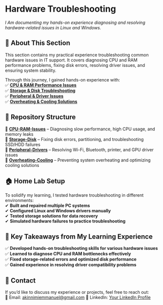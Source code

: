 # **Hardware Troubleshooting**  

_I Am documenting my hands-on experience diagnosing and resolving hardware-related issues in Linux and Windows._  

## **📌 About This Section**  
This section contains my practical experience troubleshooting common hardware issues in IT support. It covers diagnosing CPU and RAM performance problems, fixing disk errors, resolving driver issues, and ensuring system stability.  

Through this journey, I gained hands-on experience with:  
✅ **[CPU & RAM Performance Issues](CPU-RAM-Issues/README.md)**  
✅ **[Storage & Disk Troubleshooting](Storage-Disk/README.md)**  
✅ **[Peripheral & Driver Issues](Peripheral-Drivers/README.md)**  
✅ **[Overheating & Cooling Solutions](Overheating-Cooling/README.md)**  


## **📂 Repository Structure**  

📁 **[CPU-RAM-Issues](CPU-RAM-Issues/README.md)** – Diagnosing slow performance, high CPU usage, and memory leaks  
📁 **[Storage-Disk](Storage-Disk/README.md)** – Fixing disk errors, partitioning, and troubleshooting SSD/HDD failures  
📁 **[Peripheral-Drivers](Peripheral-Drivers/README.md)** – Resolving Wi-Fi, Bluetooth, printer, and GPU driver issues  
📁 **[Overheating-Cooling](Overheating-Cooling/README.md)** – Preventing system overheating and optimizing cooling solutions  


## **🏠 Home Lab Setup**  
To solidify my learning, I tested hardware troubleshooting in different environments:  
✔ **Built and repaired multiple PC systems**  
✔ **Configured Linux and Windows drivers manually**  
✔ **Tested storage solutions for data recovery**  
✔ **Simulated hardware failures to practice troubleshooting**  

## **📌 Key Takeaways from My Learning Experience**  
✅ **Developed hands-on troubleshooting skills for various hardware issues**  
✅ **Learned to diagnose CPU and RAM bottlenecks effectively**  
✅ **Fixed storage-related errors and optimized disk performance**  
✅ **Gained experience in resolving driver compatibility problems**  

## **📩 Contact**  
If you’d like to discuss my experience or projects, feel free to reach out:  
📧 Email: akinnimiemmanuel@gmail.com
💼 LinkedIn: [Your LinkedIn Profile](https://linkedin.com/in/yourprofile)  
